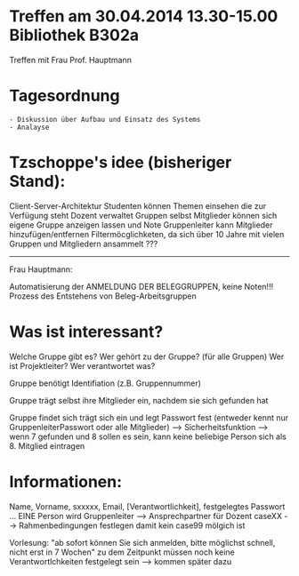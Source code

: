 Treffen am 30.04.2014 13.30-15.00 Bibliothek B302a
==================================================

Treffen mit Frau Prof. Hauptmann

Tagesordnung
============
	- Diskussion über Aufbau und Einsatz des Systems
	- Analayse

Tzschoppe's idee (bisheriger Stand):
=====================================
Client-Server-Architektur
Studenten können Themen einsehen die zur Verfügung steht
Dozent verwaltet Gruppen selbst
Mitglieder können sich eigene Gruppe anzeigen lassen und Note
Gruppenleiter kann Mitglieder hinzufügen/entfernen
Filtermöcglichketen, da sich über 10 Jahre mit vielen Gruppen und Mitgliedern ansammelt ???

---------------------
Frau Hauptmann:

Automatisierung der ANMELDUNG DER BELEGGRUPPEN, keine Noten!!!
Prozess des Entstehens von Beleg-Arbeitsgruppen

Was ist interessant?
====================
Welche Gruppe gibt es?
Wer gehört zu der Gruppe?
(für alle Gruppen)
Wer ist Projektleiter?
Wer verantwortet was?

Gruppe benötigt Identifiation (z.B. Gruppennummer)

Gruppe trägt selbst ihre Mitglieder ein, nachdem sie sich gefunden hat

Gruppe findet sich
trägt sich ein und legt Passwort fest (entweder kennt nur GruppenleiterPasswort oder alle Mitglieder) --> Sicherheitsfunktion
--> wenn 7 gefunden und 8 sollen es sein, kann keine beliebige Person sich als 8. Mitglied eintragen

Informationen:
==============
Name, Vorname, sxxxxx, Email, [Verantwortlichkeit], festgelegtes Passwort ... EINE Person wird Gruppenleiter --> Ansprechpartner für Dozent
caseXX --> Rahmenbedingungen festlegen damit kein case99 mölgich ist

Vorlesung: "ab sofort können Sie sich anmelden, bitte möglichst schnell, nicht erst in 7 Wochen"
zu dem Zeitpunkt müssen noch keine Verantwortlchkeiten festgelegt sein --> kommen später dazu